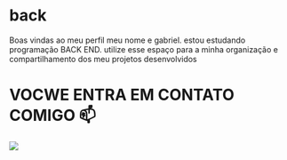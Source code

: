 # back
Boas vindas ao meu perfil 
meu nome e gabriel.
estou estudando programação BACK END.
utilize esse espaço para a minha organização e compartilhamento dos meu projetos desenvolvidos 
 # VOCWE ENTRA EM CONTATO COMIGO 📫
 ![](https://media1.tenor.com/m/qzc9bkg5RNcAAAAC/but-why-tho.gif)
